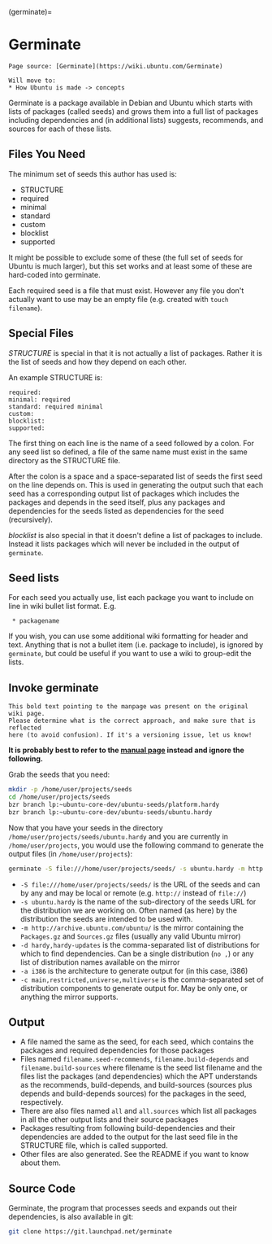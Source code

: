 (germinate)=
# Germinate

```{note}
Page source: [Germinate](https://wiki.ubuntu.com/Germinate)

Will move to:
* How Ubuntu is made -> concepts
```

Germinate is a package available in Debian and Ubuntu which starts with lists of
packages (called seeds) and grows them into a full list of packages including
dependencies and (in additional lists) suggests, recommends, and sources for
each of these lists.

## Files You Need

The minimum set of seeds this author has used is:

* STRUCTURE
* required
* minimal
* standard
* custom
* blocklist
* supported

It might be possible to exclude some of these (the full set of seeds for Ubuntu
is much larger), but this set works and at least some of these are hard-coded
into germinate.

Each required seed is a file that must exist. However any file you don't
actually want to use may be an empty file (e.g. created with `touch filename`).

## Special Files

*STRUCTURE* is special in that it is not actually a list of packages. Rather it
is the list of seeds and how they depend on each other.

An example STRUCTURE is:

```
required:
minimal: required
standard: required minimal
custom:
blocklist:
supported:
```

The first thing on each line is the name of a seed followed by a colon. For any
seed list so defined, a file of the same name must exist in the same directory
as the STRUCTURE file.

After the colon is a space and a space-separated list of seeds the first seed
on the line depends on. This is used in generating the output such that each
seed has a corresponding output list of packages which includes the packages
and depends in the seed itself, plus any packages and dependencies for the
seeds listed as dependencies for the seed (recursively).

*blocklist* is also special in that it doesn't define a list of packages to
include. Instead it lists packages which will never be included in the output
of `germinate`.

## Seed lists

For each seed you actually use, list each package you want to include on line
in wiki bullet list format. E.g.

```
 * packagename
```

If you wish, you can use some additional wiki formatting for header and text.
Anything that is not a bullet item (i.e. package to include), is ignored by
`germinate`, but could be useful if you want to use a wiki to group-edit the
lists.

## Invoke germinate

```{note}
This bold text pointing to the manpage was present on the original wiki page.
Please determine what is the correct approach, and make sure that is reflected
here (to avoid confusion). If it's a versioning issue, let us know!
```
**It is probably best to refer to the [manual page](https://manpages.ubuntu.com/manpages/questing/en/man1/germinate.1.html) instead and ignore the following.**

Grab the seeds that you need:
```bash
mkdir -p /home/user/projects/seeds
cd /home/user/projects/seeds
bzr branch lp:~ubuntu-core-dev/ubuntu-seeds/platform.hardy
bzr branch lp:~ubuntu-core-dev/ubuntu-seeds/ubuntu.hardy
```

Now that you have your seeds in the directory
`/home/user/projects/seeds/ubuntu.hardy` and you are currently in
`/home/user/projects`, you would use the following command to generate the output
files (in `/home/user/projects`):

```bash
germinate -S file:///home/user/projects/seeds/ -s ubuntu.hardy -m http://archive.ubuntu.com/ubuntu/ -d hardy,hardy-updates -a i386 -c main,restricted,universe,multiverse
```

* `-S file:///home/user/projects/seeds/` is the URL of the seeds and can by any
  and may be local or remote (e.g. `http://` instead of `file://`)
* `-s ubuntu.hardy` is the name of the sub-directory of the seeds URL for the
  distribution we are working on. Often named (as here) by the distribution the
  seeds are intended to be used with.
* `-m http://archive.ubuntu.com/ubuntu/` is the mirror containing the
  `Packages.gz` and `Sources.gz` files (usually any valid Ubuntu mirror)
* `-d hardy,hardy-updates` is the comma-separated list of distributions for
  which to find dependencies. Can be a single distribution (`no ,`) or any list
  of distribution names available on the mirror
* `-a i386` is the architecture to generate output for (in this case, i386)
* `-c main,restricted,universe,multiverse` is the comma-separated set of
  distribution components to generate output for. May be only one, or anything
  the mirror supports.

## Output

* A file named the same as the seed, for each seed, which contains the packages
  and required dependencies for those packages
* Files named `filename.seed-recommends`, `filename.build-depends` and
  `filename.build-sources` where filename is the seed list filename and the files
  list the packages (and dependencies) which the APT understands as the
  recommends, build-depends, and build-sources (sources plus depends and
  build-depends sources) for the packages in the seed, respectively.
* There are also files named `all` and `all.sources` which list all packages in
  all the other output lists and their source packages
* Packages resulting from following build-dependencies and their dependencies
  are added to the output for the last seed file in the STRUCTURE file, which is
  called supported.
* Other files are also generated. See the README if you want to know about them.

## Source Code

Germinate, the program that processes seeds and expands out their dependencies,
is also available in git:

```bash
git clone https://git.launchpad.net/germinate
```

